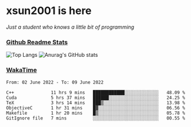 # xsun2001 is here

*Just a student who knows a little bit of programming*

### [Github Readme Stats](https://github.com/anuraghazra/github-readme-stats)

![Top Langs](https://github-readme-stats.vercel.app/api/top-langs/?username=xsun2001&layout=compact&theme=radical) ![Anurag's GitHub stats](https://github-readme-stats.vercel.app/api?username=xsun2001&show_icons=true&theme=radical)

### [WakaTime](https://wakatime.com)

<!--START_SECTION:waka-->

```text
From: 02 June 2022 - To: 09 June 2022

C++              11 hrs 9 mins   ████████████░░░░░░░░░░░░░   48.09 %
Cuda             5 hrs 37 mins   ██████░░░░░░░░░░░░░░░░░░░   24.25 %
TeX              3 hrs 14 mins   ███▒░░░░░░░░░░░░░░░░░░░░░   13.98 %
ObjectiveC       1 hr 31 mins    █▓░░░░░░░░░░░░░░░░░░░░░░░   06.56 %
Makefile         1 hr 20 mins    █▒░░░░░░░░░░░░░░░░░░░░░░░   05.78 %
GitIgnore file   7 mins          ░░░░░░░░░░░░░░░░░░░░░░░░░   00.55 %
```

<!--END_SECTION:waka-->
